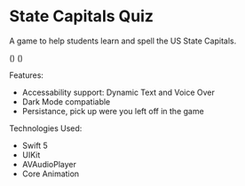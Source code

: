 # State Capitals Quiz

A game to help students learn and spell the US State Capitals.

()[](/Demo/SCQ1.gif)
()[](/Demo/SCQ2.gif)

Features:
* Accessability support: Dynamic Text and Voice Over
* Dark Mode compatiable
* Persistance, pick up were you left off in the game

Technologies Used:
* Swift 5
* UIKit
* AVAudioPlayer
* Core Animation

